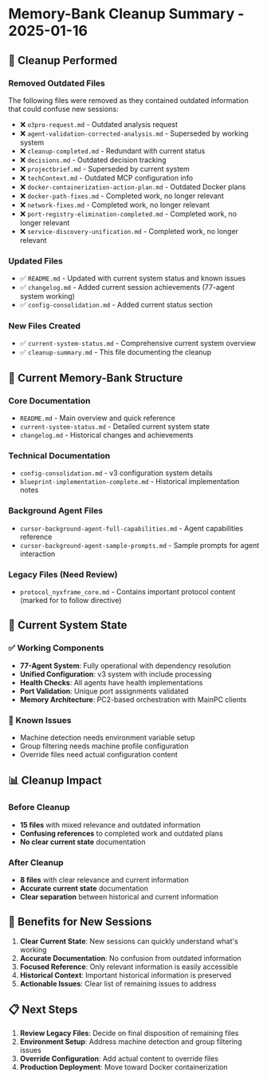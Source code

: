 # Memory-Bank Cleanup Summary - 2025-01-16

## 🧹 **Cleanup Performed**

### **Removed Outdated Files**
The following files were removed as they contained outdated information that could confuse new sessions:

- ❌ `o3pro-request.md` - Outdated analysis request
- ❌ `agent-validation-corrected-analysis.md` - Superseded by working system
- ❌ `cleanup-completed.md` - Redundant with current status
- ❌ `decisions.md` - Outdated decision tracking
- ❌ `projectbrief.md` - Superseded by current system
- ❌ `techContext.md` - Outdated MCP configuration info
- ❌ `docker-containerization-action-plan.md` - Outdated Docker plans
- ❌ `docker-path-fixes.md` - Completed work, no longer relevant
- ❌ `network-fixes.md` - Completed work, no longer relevant
- ❌ `port-registry-elimination-completed.md` - Completed work, no longer relevant
- ❌ `service-discovery-unification.md` - Completed work, no longer relevant

### **Updated Files**
- ✅ `README.md` - Updated with current system status and known issues
- ✅ `changelog.md` - Added current session achievements (77-agent system working)
- ✅ `config-consolidation.md` - Added current status section

### **New Files Created**
- ✅ `current-system-status.md` - Comprehensive current system overview
- ✅ `cleanup-summary.md` - This file documenting the cleanup

## 📁 **Current Memory-Bank Structure**

### **Core Documentation**
- `README.md` - Main overview and quick reference
- `current-system-status.md` - Detailed current system state
- `changelog.md` - Historical changes and achievements

### **Technical Documentation**
- `config-consolidation.md` - v3 configuration system details
- `blueprint-implementation-complete.md` - Historical implementation notes

### **Background Agent Files**
- `cursor-background-agent-full-capabilities.md` - Agent capabilities reference
- `cursor-background-agent-sample-prompts.md` - Sample prompts for agent interaction

### **Legacy Files (Need Review)**
- `protocol_nyxframe_core.md` - Contains important protocol content (marked for to follow directive)

## 🎯 **Current System State**

### **✅ Working Components**
- **77-Agent System**: Fully operational with dependency resolution
- **Unified Configuration**: v3 system with include processing
- **Health Checks**: All agents have health implementations
- **Port Validation**: Unique port assignments validated
- **Memory Architecture**: PC2-based orchestration with MainPC clients

### **🔧 Known Issues**
- Machine detection needs environment variable setup
- Group filtering needs machine profile configuration
- Override files need actual configuration content

## 📊 **Cleanup Impact**

### **Before Cleanup**
- **15 files** with mixed relevance and outdated information
- **Confusing references** to completed work and outdated plans
- **No clear current state** documentation

### **After Cleanup**
- **8 files** with clear relevance and current information
- **Accurate current state** documentation
- **Clear separation** between historical and current information

## 🚀 **Benefits for New Sessions**

1. **Clear Current State**: New sessions can quickly understand what's working
2. **Accurate Documentation**: No confusion from outdated information
3. **Focused Reference**: Only relevant information is easily accessible
4. **Historical Context**: Important historical information is preserved
5. **Actionable Issues**: Clear list of remaining issues to address

## 📋 **Next Steps**

1. **Review Legacy Files**: Decide on final disposition of remaining files
2. **Environment Setup**: Address machine detection and group filtering issues
3. **Override Configuration**: Add actual content to override files
4. **Production Deployment**: Move toward Docker containerization 